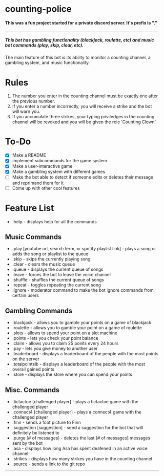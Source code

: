 # counting-police
#### This was a fun project started for a private discord server. It's prefix is "."
-----------------------------------------------------------------
##### This bot has gambling functionality (blackjack, roulette, etc) and music bot commands (play, skip, clear, etc).
The main feature of this bot is its ability to monitor a counting channel, a gambling system, and music functionality.
# Rules
1. The number you enter in the counting channel must be exactly one after the previous number.
2. If you enter a number incorrectly, you will receive a strike and the bot will warn you.
3. If you accumulate three strikes, your typing priviledges in the counting channel will be revoked and you will be given the role 'Counting Clown'
# To-Do
- [x] Make a README
- [x] Implement subcommands for the game system
- [x] Make a user-interactive game
- [x] Make a gambling system with different games
- [ ] Make the bot able to detect if someone edits or deletes their message and reprimand them for it
- [ ] Come up with other cool features
# Feature List
* .help - displays help for all the commands
## Music Commands
* .play [youtube url, search term, or spotify playlist link] - plays a song or adds the song or playlist to the queue
* .skip - skips the currently playing song
* .clear - clears the music queue
* .queue - displays the current queue of songs
* .leave - forces the bot to leave the voice channel
* .shuffle - shuffles the current queue of songs
* .repeat - toggles repeating the current song
* .ignore - moderator command to make the bot ignore commands from certain users
## Gambling Commands
* .blackjack - allows you to gamble your points on a game of blackjack
* .roulette - allows you to gamble your point on a game of roulette
* .slots - allows to spend your point on a slot machine
* .points - lets you check your point balance
* .claim - allows you to claim 25 points every 24 hours
* .pay - lets you give money to another user
* .leaderboard - displays a leaderboard of the people with the most points on the server
* .totalpointslb - displays a leaderboard of the people with the most overall gained points
* .store - displays the store where you can spend your points
## Misc. Commands
* .tictactoe [challenged player] - plays a tictactoe game with the challenged player
* .connect4 [challenged player] - plays a connect4 game with the challenged player
* .finn - sends a foot picture to Finn
* .suggestion [suggestion] - send a suggestion for the bot that will definitely be listened to 
* .purge [# of messages] - deletes the last [# of messages] messages sent by the bot
* .asa - displays how long Asa has spent deafened in an active voice channel
* .strikes - displays how many strikes you have in the counting channel
* .source - sends a link to the git repo
----------------------------------------------------------------------------
